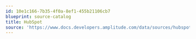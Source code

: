 ```yaml
---
id: 10e1c166-7b35-4f0a-8ef1-455b21106cb7
blueprint: source-catalog
title: HubSpot
source: 'https://www.docs.developers.amplitude.com/data/sources/hubspot'
---
```

